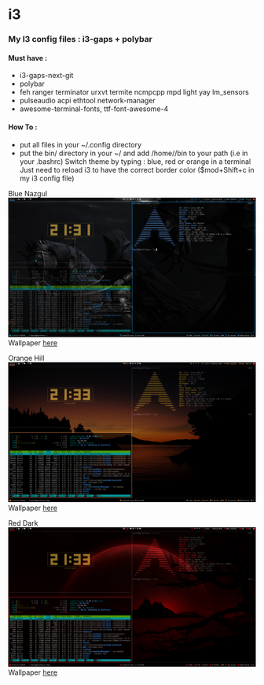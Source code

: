 # i3
### My I3 config files : i3-gaps + polybar

#### Must have :
- i3-gaps-next-git
- polybar
- feh ranger terminator urxvt termite ncmpcpp mpd light yay lm_sensors
- pulseaudio acpi ethtool network-manager
- awesome-terminal-fonts, ttf-font-awesome-4

#### How To :
- put all files in your ~/.config directory
- put the bin/ directory in your ~/ and add /home/<user>/bin to your path (i.e in your .bashrc)
Switch theme by typing : blue, red or orange in a terminal
Just need to reload i3 to have the correct border color ($mod+Shift+c in my i3 config file)
 
 
Blue Nazgul 
![Nazgul](screen_blue.png?raw=true "Blue Nazgul")
Wallpaper [here](https://k60.kn3.net/taringa/7/7/6/8/3/A/VCLR/841.jpg)

Orange Hill
![Orange](screen_orange.png?raw=true "Orange Hill")
Wallpaper [here](https://wallup.net/preview/?wallpaper=sunset-nature-silhouette-trees-water-calm-dark-orange-hill)

Red Dark
![Red](screen_red.png?raw=true "Red Dark")
Wallpaper [here](https://wallpaperdata.com/dark-wallpaper-1920x1080.html/dark-wallpaper-1920x1080-1920x1-wtg30315388?lang=pt)

 
 
 
